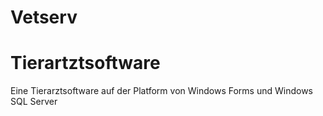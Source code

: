 # Vetserv
# Tierartztsoftware
Eine Tierarztsoftware auf der Platform von Windows Forms und Windows SQL Server
